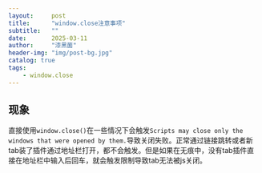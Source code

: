 ```yaml
---
layout:     post
title:      "window.close注意事项"
subtitle:   ""
date:       2025-03-11
author:     "漆黑菌"
header-img: "img/post-bg.jpg"
catalog: true
tags:
    - window.close
---
```


## 现象

直接使用`window.close()`在一些情况下会触发`Scripts may close only the windows that were opened by them.`导致关闭失败。正常通过链接跳转或者新tab装了插件通过地址栏打开，都不会触发。但是如果在无痕中，没有tab插件直接在地址栏中输入后回车，就会触发限制导致tab无法被js关闭。

